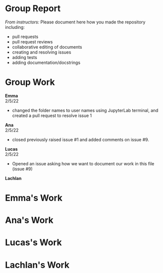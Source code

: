 # Group Report

*From instructors:* Please document here how you made the repository including:

- pull requests
- pull request reviews
- collaborative editing of documents
- creating and resolving issues
- adding tests
- adding documentation/docstrings

# Group Work

**Emma**  
2/5/22
- changed the folder names to user names using JupyterLab terminal, and created a pull request to resolve issue 1

**Ana**  
2/5/22
- closed previously raised issue #1 and added comments on issue #9.


**Lucas**  
2/5/22
- Opened an issue asking how we want to document our work in this file (issue #9)

**Lachlan**  

 # Emma's Work
 
 
 # Ana's Work
 
 # Lucas's Work
 
 # Lachlan's Work
 
